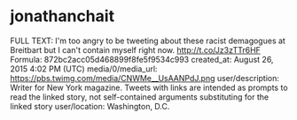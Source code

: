 # jonathanchait

FULL TEXT: I'm too angry to be tweeting about these racist demagogues at Breitbart but I can't contain myself right now. http://t.co/Jz3zTTr6HF
Formula: 872bc2acc05d468899f8fe5f9534c993
created_at: August 26, 2015 4:02 PM (UTC)
media/0/media_url: https://pbs.twimg.com/media/CNWMe__UsAANPdJ.png
user/description: Writer for New York magazine. Tweets with links are intended as prompts to read the linked story, not self-contained arguments substituting for the linked story
user/location: Washington, D.C.